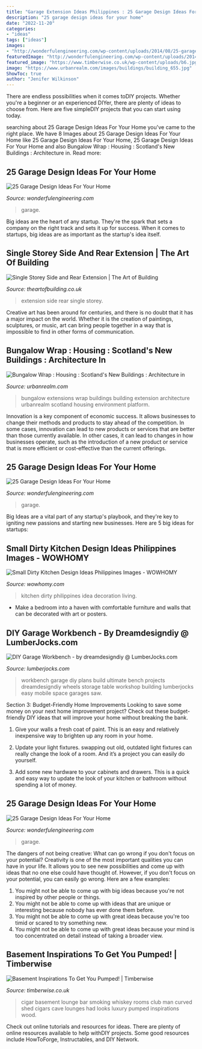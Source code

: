 ```yaml
---
title: "Garage Extension Ideas Philippines : 25 Garage Design Ideas For Your Home"
description: "25 garage design ideas for your home"
date: "2022-11-20"
categories:
- "ideas"
tags: ["ideas"]
images:
- "http://wonderfulengineering.com/wp-content/uploads/2014/08/25-garage-design-ideas-13.jpg"
featuredImage: "http://wonderfulengineering.com/wp-content/uploads/2014/08/25-garage-design-ideas-21.jpg"
featured_image: "https://www.timberwise.co.uk/wp-content/uploads/b6.jpg"
image: "https://www.urbanrealm.com/images/buildings/building_655.jpg"
ShowToc: true
author: "Jenifer Wilkinson"
---
```



There are endless possibilities when it comes toDIY projects. Whether you're a beginner or an experienced DIYer, there are plenty of ideas to choose from. Here are five simpleDIY projects that you can start using today.

	

		
searching about 25 Garage Design Ideas For Your Home you've came to the right place. We have 8 Images about 25 Garage Design Ideas For Your Home like 25 Garage Design Ideas For Your Home, 25 Garage Design Ideas For Your Home and also Bungalow Wrap : Housing : Scotland&#039;s New Buildings : Architecture in. Read more:
		
    
## 25 Garage Design Ideas For Your Home

<img loading=lazy src="http://wonderfulengineering.com/wp-content/uploads/2014/08/25-garage-design-ideas-7.jpg" onerror="this.onerror=null;this.src='https://tse3.mm.bing.net/th?id=OIP.oZdewYy68iEPxRemUpviigHaEy&amp;pid=15.1';" alt="25 Garage Design Ideas For Your Home">

_Source: wonderfulengineering.com_

>garage. 

	

Big ideas are the heart of any startup. They're the spark that sets a company on the right track and sets it up for success. When it comes to startups, big ideas are as important as the startup's idea itself. 

    
## Single Storey Side And Rear Extension | The Art Of Building

<img loading=lazy src="http://www.theartofbuilding.co.uk/blog/wp-content/uploads/2015/04/IMG_5788.JPG-new.jpg" onerror="this.onerror=null;this.src='https://tse4.mm.bing.net/th?id=OIP.aEtsEjp3StuwvSXp03Q7pQHaE8&amp;pid=15.1';" alt="Single Storey Side and Rear Extension | The Art of Building">

_Source: theartofbuilding.co.uk_

>extension side rear single storey. 

	

Creative art has been around for centuries, and there is no doubt that it has a major impact on the world. Whether it is the creation of paintings, sculptures, or music, art can bring people together in a way that is impossible to find in other forms of communication.

    
## Bungalow Wrap : Housing : Scotland&#039;s New Buildings : Architecture In

<img loading=lazy src="https://www.urbanrealm.com/images/buildings/building_655.jpg" onerror="this.onerror=null;this.src='https://tse3.mm.bing.net/th?id=OIP.WeaQU_eDXOyYGupbzoCGJQHaFM&amp;pid=15.1';" alt="Bungalow Wrap : Housing : Scotland&#039;s New Buildings : Architecture in">

_Source: urbanrealm.com_

>bungalow extensions wrap buildings building extension architecture urbanrealm scotland housing environment platform. 

	

Innovation is a key component of economic success. It allows businesses to change their methods and products to stay ahead of the competition. In some cases, innovation can lead to new products or services that are better than those currently available. In other cases, it can lead to changes in how businesses operate, such as the introduction of a new product or service that is more efficient or cost-effective than the current offerings.

    
## 25 Garage Design Ideas For Your Home

<img loading=lazy src="http://wonderfulengineering.com/wp-content/uploads/2014/08/25-garage-design-ideas-13.jpg" onerror="this.onerror=null;this.src='https://tse3.mm.bing.net/th?id=OIP.47KEMyNHLZddlPxK4LtaegHaFj&amp;pid=15.1';" alt="25 Garage Design Ideas For Your Home">

_Source: wonderfulengineering.com_

>garage. 

	

Big Ideas are a vital part of any startup's playbook, and they're key to igniting new passions and starting new businesses. Here are 5 big ideas for startups: 

    
## Small Dirty Kitchen Design Ideas Philippines Images - WOWHOMY

<img loading=lazy src="https://i.pinimg.com/originals/d0/7e/aa/d07eaa470a95b965e6d94f6dbeb4c6a1.jpg" onerror="this.onerror=null;this.src='https://tse4.mm.bing.net/th?id=OIP.VZY8lamuIoJ39FqBMRewdQHaJ4&amp;pid=15.1';" alt="Small Dirty Kitchen Design Ideas Philippines Images - WOWHOMY">

_Source: wowhomy.com_

>kitchen dirty philippines idea decoration living. 

	

- Make a bedroom into a haven with comfortable furniture and walls that can be decorated with art or posters.

    
## DIY Garage Workbench - By Dreamdesigndiy @ LumberJocks.com

<img loading=lazy src="http://lumberjocks.com/assets/pictures/projects/2014090.jpg" onerror="this.onerror=null;this.src='https://tse2.mm.bing.net/th?id=OIP.hoEX4HNfOIzN64vELx4vdAHaFj&amp;pid=15.1';" alt="DIY Garage Workbench - by dreamdesigndiy @ LumberJocks.com">

_Source: lumberjocks.com_

>workbench garage diy plans build ultimate bench projects dreamdesigndiy wheels storage table workshop building lumberjocks easy mobile space garages saw. 

	

Section 3: Budget-Friendly Home Improvements
Looking to save some money on your next home improvement project? Check out these budget-friendly DIY ideas that will improve your home without breaking the bank.
1. Give your walls a fresh coat of paint. This is an easy and relatively inexpensive way to brighten up any room in your home.

2. Update your light fixtures. swapping out old, outdated light fixtures can really change the look of a room. And it’s a project you can easily do yourself.

3. Add some new hardware to your cabinets and drawers. This is a quick and easy way to update the look of your kitchen or bathroom without spending a lot of money.

    
## 25 Garage Design Ideas For Your Home

<img loading=lazy src="http://wonderfulengineering.com/wp-content/uploads/2014/08/25-garage-design-ideas-21.jpg" onerror="this.onerror=null;this.src='https://tse4.mm.bing.net/th?id=OIP.PDnjLXap25GD98jSKitaWQHaFu&amp;pid=15.1';" alt="25 Garage Design Ideas For Your Home">

_Source: wonderfulengineering.com_

>garage. 

	

The dangers of not being creative: What can go wrong if you don't focus on your potential?
Creativity is one of the most important qualities you can have in your life. It allows you to see new possibilities and come up with ideas that no one else could have thought of. However, if you don't focus on your potential, you can easily go wrong. Here are a few examples: 
1) You might not be able to come up with big ideas because you're not inspired by other people or things. 
2) You might not be able to come up with ideas that are unique or interesting because nobody has ever done them before. 
3) You might not be able to come up with great ideas because you're too timid or scared to try something new. 
4) You might not be able to come up with great ideas because your mind is too concentrated on detail instead of taking a broader view.

    
## Basement Inspirations To Get You Pumped! | Timberwise

<img loading=lazy src="https://www.timberwise.co.uk/wp-content/uploads/b6.jpg" onerror="this.onerror=null;this.src='https://tse3.mm.bing.net/th?id=OIP.04L7LQCtvqi82zBPDaf6_wHaFj&amp;pid=15.1';" alt="Basement Inspirations To Get You Pumped! | Timberwise">

_Source: timberwise.co.uk_

>cigar basement lounge bar smoking whiskey rooms club man curved shed cigars cave lounges had looks luxury pumped inspirations wood. 

	

Check out online tutorials and resources for ideas. There are plenty of online resources available to help withDIY projects. Some good resources include HowToForge, Instructables, and DIY Network. 

